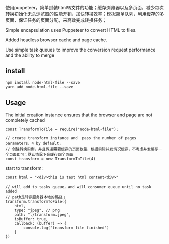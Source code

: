 使用puppeteer，简单封装html转文件的功能；缓存浏览器以及多页面，减少每次转换初始化无头浏览器的性能开销，加快转换效率；模拟简单队列，利用缓存的多页面，保证任务的页面分配，来高效完成转换任务；

Simple encapsulation uses Puppeteer to convert HTML to files.

Added headless browser cache and page cache.

Use simple task queues to improve the conversion request performance and the ability to merge

## install

    npm install node-html-file --save
    yarn add node-html-file --save
## Usage

The initial creation instance ensures that the browser and page are not completely cached

    const TransformToTile = require("node-html-file");

    // create transform instance and  pass the number of pages  parameters，4 by default;
    // 创建转换实例，并且传递需要缓存的页面数量，根据实际并发情况缓存，不考虑并发缓存一个页面即可；默认情况下会缓存四个页面
    const transform = new TransformToTile(4)

start to transform:

    const html = "<div>this is test html content<div>"

    // will add to tasks queue，and will consumer queue until no task added
    // path是转存服务器本地的路径；
    transform.transformToFile({
        html,
        type: "jpeg", // png
        path: "./transform.jpeg",
        isBuffer: true,
        callback: (buffer) => {
            console.log("transform file finished")
        }
    })